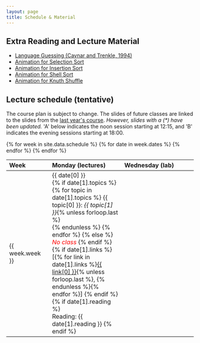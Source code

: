 ```yaml
---
layout: page
title: Schedule & Material
---
```


## Extra Reading and Lecture Material

<ul>
<li><a href="material/CavnarTrenkle.pdf">Language Guessing (Cavnar and Trenkle, 1994)</a> </li>
<li><a href="slides/21DemoSelectionSort.pdf">Animation for Selection Sort</a> </li>
<li><a href="slides/21DemoInsertionSort.pdf">Animation for Insertion Sort</a> </li>
<li><a href="slides/21DemoShellSort.pdf">Animation for Shell Sort</a> </li>
<li><a href="slides/21DemoKnuthShuffle.pdf">Animation for Knuth Shuffle</a> </li>
</ul>

## Lecture schedule (tentative)

The course plan is subject to change.
The slides of future classes are linked
to the slides from the [last year's course](http://www.sfs.uni-tuebingen.de/~ddekok/dsa3/).
<em>However, slides with a (*) have been updated.</em>
'A' below indicates the noon session starting at 12:15,
and 'B' indicates the evening sessions starting at 18:00.

<table rules="groups" style="width:100%;border-collapse: collapse;">
  <thead style="border-bottom: 1px solid #000;">
    <tr>
      <th style="text-align:left;" width="10%">Week</th>
      <th style="text-align:left;" width="30%">Monday (lectures)</th>
      <th style="text-align:left;" width="30%">Wednesday (lab)</th>
    </tr>
  </thead>
  <tbody style="border-bottom: 1px solid #000;">
{% for week in site.data.schedule %}
    <tr style="border-bottom: 1px solid #000;">
    <td style="text-align:left;"> {{ week.week }} </td>
    {% for date in week.dates %}
            <td valign="top"> {{ date[0] }} <br/>
                {% if date[1].topics %}
                    {% for topic in date[1].topics %}
                        {{ topic[0] }}: <em> {{ topic[1] }}</em>{% unless forloop.last %}<br/> {% endunless %}
                    {% endfor %}
                {% else %}
                    <em style="color: red">No class</em>
                {% endif %}
                {% if date[1].links %}
                    <br/>
                    [{% for link in date[1].links %}<a href="{{ link[1] }}">{{ link[0] }}</a>{% unless forloop.last %}, {% endunless %}{% endfor %}]
                {% endif %}
                {% if date[1].reading %}
                    <br/>
                    Reading: {{ date[1].reading }}
                {% endif %}
            </td>
    {% endfor %}
    </tr>
{% endfor %}
  </tbody>
</table>
